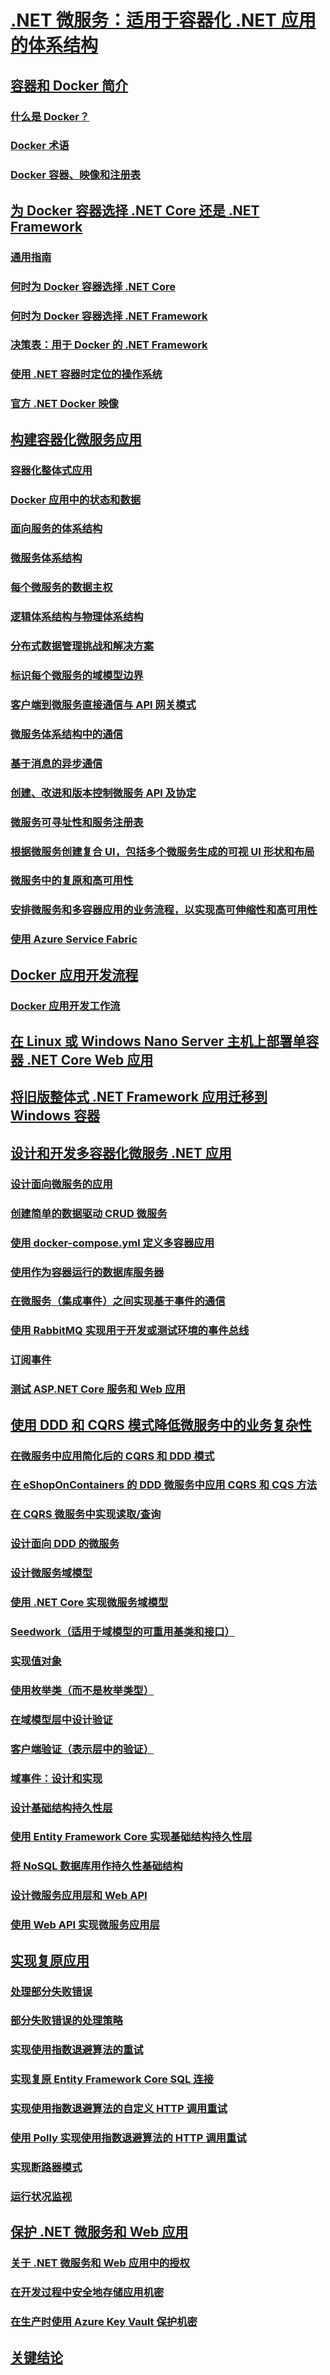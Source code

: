 # [.NET 微服务：适用于容器化 .NET 应用的体系结构](index.md)
## [容器和 Docker 简介](container-docker-introduction/index.md)
### [什么是 Docker？](container-docker-introduction/docker-defined.md)
### [Docker 术语](container-docker-introduction/docker-terminology.md)
### [Docker 容器、映像和注册表](container-docker-introduction/docker-containers-images-registries.md)
## [为 Docker 容器选择 .NET Core 还是 .NET Framework](net-core-net-framework-containers/index.md)
### [通用指南](net-core-net-framework-containers/general-guidance.md)
### [何时为 Docker 容器选择 .NET Core](net-core-net-framework-containers/net-core-container-scenarios.md)
### [何时为 Docker 容器选择 .NET Framework](net-core-net-framework-containers/net-framework-container-scenarios.md)
### [决策表：用于 Docker 的 .NET Framework](net-core-net-framework-containers/container-framework-choice-factors.md)
### [使用 .NET 容器时定位的操作系统](net-core-net-framework-containers/net-container-os-targets.md)
### [官方 .NET Docker 映像](net-core-net-framework-containers/official-net-docker-images.md)
## [构建容器化微服务应用](architect-microservice-container-applications/index.md)
### [容器化整体式应用](architect-microservice-container-applications/containerize-monolithic-applications.md)
### [Docker 应用中的状态和数据](architect-microservice-container-applications/docker-application-state-data.md)
### [面向服务的体系结构](architect-microservice-container-applications/service-oriented-architecture.md)
### [微服务体系结构](architect-microservice-container-applications/microservices-architecture.md)
### [每个微服务的数据主权](architect-microservice-container-applications/data-sovereignty-per-microservice.md)
### [逻辑体系结构与物理体系结构](architect-microservice-container-applications/logical-versus-physical-architecture.md)
### [分布式数据管理挑战和解决方案](architect-microservice-container-applications/distributed-data-management.md)
### [标识每个微服务的域模型边界](architect-microservice-container-applications/identify-microservice-domain-model-boundaries.md)
### [客户端到微服务直接通信与 API 网关模式](architect-microservice-container-applications/direct-client-to-microservice-communication-versus-the-api-gateway-pattern.md)
### [微服务体系结构中的通信](architect-microservice-container-applications/communication-in-microservice-architecture.md)
### [基于消息的异步通信](architect-microservice-container-applications/asynchronous-message-based-communication.md)
### [创建、改进和版本控制微服务 API 及协定](architect-microservice-container-applications/maintain-microservice-apis.md)
### [微服务可寻址性和服务注册表](architect-microservice-container-applications/microservices-addressability-service-registry.md)
### [根据微服务创建复合 UI，包括多个微服务生成的可视 UI 形状和布局](architect-microservice-container-applications/microservice-based-composite-ui-shape-layout.md)
### [微服务中的复原和高可用性](architect-microservice-container-applications/resilient-high-availability-microservices.md)
### [安排微服务和多容器应用的业务流程，以实现高可伸缩性和高可用性](architect-microservice-container-applications/scalable-available-multi-container-microservice-applications.md)
### [使用 Azure Service Fabric](architect-microservice-container-applications/using-azure-service-fabric.md)
## [Docker 应用开发流程](docker-application-development-process/index.md)
### [Docker 应用开发工作流](docker-application-development-process/docker-app-development-workflow.md)
## [在 Linux 或 Windows Nano Server 主机上部署单容器 .NET Core Web 应用](net-core-single-containers-linux-windows-server-hosts/index.md)
## [将旧版整体式 .NET Framework 应用迁移到 Windows 容器](containerize-net-framework-applications/index.md)
## [设计和开发多容器化微服务 .NET 应用](multi-container-microservice-net-applications/index.md)
### [设计面向微服务的应用](multi-container-microservice-net-applications/microservice-application-design.md)
### [创建简单的数据驱动 CRUD 微服务](multi-container-microservice-net-applications/data-driven-crud-microservice.md)
### [使用 docker-compose.yml 定义多容器应用](multi-container-microservice-net-applications/multi-container-applications-docker-compose.md)
### [使用作为容器运行的数据库服务器](multi-container-microservice-net-applications/database-server-container.md)
### [在微服务（集成事件）之间实现基于事件的通信](multi-container-microservice-net-applications/integration-event-based-microservice-communications.md)
### [使用 RabbitMQ 实现用于开发或测试环境的事件总线](multi-container-microservice-net-applications/rabbitmq-event-bus-development-test-environment.md)
### [订阅事件](multi-container-microservice-net-applications/subscribe-events.md)
### [测试 ASP.NET Core 服务和 Web 应用](multi-container-microservice-net-applications/test-aspnet-core-services-web-apps.md)
## [使用 DDD 和 CQRS 模式降低微服务中的业务复杂性](microservice-ddd-cqrs-patterns/index.md)
### [在微服务中应用简化后的 CQRS 和 DDD 模式](microservice-ddd-cqrs-patterns/apply-simplified-microservice-cqrs-ddd-patterns.md)
### [在 eShopOnContainers 的 DDD 微服务中应用 CQRS 和 CQS 方法](microservice-ddd-cqrs-patterns/eshoponcontainers-cqrs-ddd-microservice.md)
### [在 CQRS 微服务中实现读取/查询](microservice-ddd-cqrs-patterns/cqrs-microservice-reads.md)
### [设计面向 DDD 的微服务](microservice-ddd-cqrs-patterns/ddd-oriented-microservice.md)
### [设计微服务域模型](microservice-ddd-cqrs-patterns/microservice-domain-model.md)
### [使用 .NET Core 实现微服务域模型](microservice-ddd-cqrs-patterns/net-core-microservice-domain-model.md)
### [Seedwork（适用于域模型的可重用基类和接口）](microservice-ddd-cqrs-patterns/seedwork-domain-model-base-classes-interfaces.md)
### [实现值对象](microservice-ddd-cqrs-patterns/implement-value-objects.md)
### [使用枚举类（而不是枚举类型）](microservice-ddd-cqrs-patterns/enumeration-classes-over-enum-types.md)
### [在域模型层中设计验证](microservice-ddd-cqrs-patterns/domain-model-layer-validations.md)
### [客户端验证（表示层中的验证）](microservice-ddd-cqrs-patterns/client-side-validation.md)
### [域事件：设计和实现](microservice-ddd-cqrs-patterns/domain-events-design-implementation.md)
### [设计基础结构持久性层](microservice-ddd-cqrs-patterns/infrastructure-persistence-layer-design.md)
### [使用 Entity Framework Core 实现基础结构持久性层](microservice-ddd-cqrs-patterns/infrastructure-persistence-layer-implemenation-entity-framework-core.md)
### [将 NoSQL 数据库用作持久性基础结构](microservice-ddd-cqrs-patterns/nosql-database-persistence-infrastructure.md)
### [设计微服务应用层和 Web API](microservice-ddd-cqrs-patterns/microservice-application-layer-web-api-design.md)
### [使用 Web API 实现微服务应用层](microservice-ddd-cqrs-patterns/microservice-application-layer-implementation-web-api.md)
## [实现复原应用](implement-resilient-applications/index.md)
### [处理部分失败错误](implement-resilient-applications/handle-partial-failure.md)
### [部分失败错误的处理策略](implement-resilient-applications/partial-failure-strategies.md)
### [实现使用指数退避算法的重试](implement-resilient-applications/implement-retries-exponential-backoff.md)
### [实现复原 Entity Framework Core SQL 连接](implement-resilient-applications/implement-resilient-entity-framework-core-sql-connections.md)
### [实现使用指数退避算法的自定义 HTTP 调用重试](implement-resilient-applications/implement-custom-http-call-retries-exponential-backoff.md)
### [使用 Polly 实现使用指数退避算法的 HTTP 调用重试](implement-resilient-applications/implement-http-call-retries-exponential-backoff-polly.md)
### [实现断路器模式](implement-resilient-applications/implement-circuit-breaker-pattern.md)
### [运行状况监视](implement-resilient-applications/monitor-app-health.md)
## [保护 .NET 微服务和 Web 应用](secure-net-microservices-web-applications/index.md)
### [关于 .NET 微服务和 Web 应用中的授权](secure-net-microservices-web-applications/authorization-net-microservices-web-applications.md)
### [在开发过程中安全地存储应用机密](secure-net-microservices-web-applications/developer-app-secrets-storage.md)
### [在生产时使用 Azure Key Vault 保护机密](secure-net-microservices-web-applications/azure-key-vault-protects-secrets.md)
## [关键结论](key-takeaways.md)
